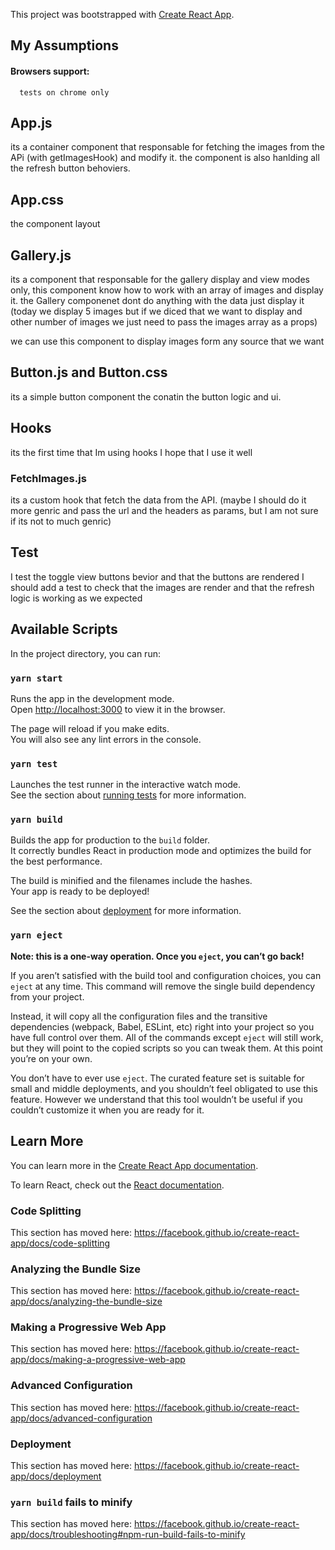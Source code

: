 This project was bootstrapped with [Create React App](https://github.com/facebook/create-react-app).
## My Assumptions
 #### Browsers support: 
      tests on chrome only
 ## App.js
 its a container component that responsable for fetching the images from the APi (with getImagesHook) and modify it.
 the component is also hanlding all the refresh button behoviers.
 ## App.css
 the component layout
 ## Gallery.js
 its a component that responsable for the gallery display and view modes only, this component know how to work with an array    of images and display it.
 the Gallery componenet dont do anything with  the data just display it (today we display 5 images but if we diced that we want to display and other number of images we just need to pass the images array as a props)
 
 we can use this component to display images form any source that we want 
## Button.js and Button.css
its a simple button component the conatin the button logic and ui.

## Hooks
 its the first time that Im using hooks I hope that I use it well
 ### FetchImages.js
 its a custom hook that fetch the data from the API.
 (maybe I should do it more genric and pass the url and the headers as params, but I am not sure if its not to much genric)
 
## Test
I test the toggle view buttons bevior and that the buttons are rendered 
I should add a test to check that the images are render and that the refresh logic is working as we expected  
## Available Scripts

In the project directory, you can run:

### `yarn start`

Runs the app in the development mode.<br />
Open [http://localhost:3000](http://localhost:3000) to view it in the browser.

The page will reload if you make edits.<br />
You will also see any lint errors in the console.

### `yarn test`

Launches the test runner in the interactive watch mode.<br />
See the section about [running tests](https://facebook.github.io/create-react-app/docs/running-tests) for more information.

### `yarn build`

Builds the app for production to the `build` folder.<br />
It correctly bundles React in production mode and optimizes the build for the best performance.

The build is minified and the filenames include the hashes.<br />
Your app is ready to be deployed!

See the section about [deployment](https://facebook.github.io/create-react-app/docs/deployment) for more information.

### `yarn eject`

**Note: this is a one-way operation. Once you `eject`, you can’t go back!**

If you aren’t satisfied with the build tool and configuration choices, you can `eject` at any time. This command will remove the single build dependency from your project.

Instead, it will copy all the configuration files and the transitive dependencies (webpack, Babel, ESLint, etc) right into your project so you have full control over them. All of the commands except `eject` will still work, but they will point to the copied scripts so you can tweak them. At this point you’re on your own.

You don’t have to ever use `eject`. The curated feature set is suitable for small and middle deployments, and you shouldn’t feel obligated to use this feature. However we understand that this tool wouldn’t be useful if you couldn’t customize it when you are ready for it.

## Learn More

You can learn more in the [Create React App documentation](https://facebook.github.io/create-react-app/docs/getting-started).

To learn React, check out the [React documentation](https://reactjs.org/).

### Code Splitting

This section has moved here: https://facebook.github.io/create-react-app/docs/code-splitting

### Analyzing the Bundle Size

This section has moved here: https://facebook.github.io/create-react-app/docs/analyzing-the-bundle-size

### Making a Progressive Web App

This section has moved here: https://facebook.github.io/create-react-app/docs/making-a-progressive-web-app

### Advanced Configuration

This section has moved here: https://facebook.github.io/create-react-app/docs/advanced-configuration

### Deployment

This section has moved here: https://facebook.github.io/create-react-app/docs/deployment

### `yarn build` fails to minify

This section has moved here: https://facebook.github.io/create-react-app/docs/troubleshooting#npm-run-build-fails-to-minify
